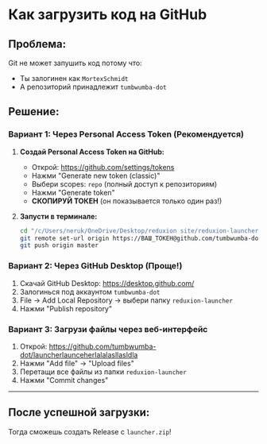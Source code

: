 # Как загрузить код на GitHub

## Проблема:
Git не может запушить код потому что:
- Ты залогинен как `MortexSchmidt`
- А репозиторий принадлежит `tumbwumba-dot`

## Решение:

### Вариант 1: Через Personal Access Token (Рекомендуется)

1. **Создай Personal Access Token на GitHub:**
   - Открой: https://github.com/settings/tokens
   - Нажми "Generate new token (classic)"
   - Выбери scopes: `repo` (полный доступ к репозиториям)
   - Нажми "Generate token"
   - **СКОПИРУЙ ТОКЕН** (он показывается только один раз!)

2. **Запусти в терминале:**
   ```bash
   cd "/c/Users/neruk/OneDrive/Desktop/reduxion site/reduxion-launcher"
   git remote set-url origin https://ВАШ_ТОКЕН@github.com/tumbwumba-dot/launcherlaunceherlalalasllasldla.git
   git push origin master
   ```

### Вариант 2: Через GitHub Desktop (Проще!)

1. Скачай GitHub Desktop: https://desktop.github.com/
2. Залогинься под аккаунтом `tumbwumba-dot`
3. File → Add Local Repository → выбери папку `reduxion-launcher`
4. Нажми "Publish repository"

### Вариант 3: Загрузи файлы через веб-интерфейс

1. Открой: https://github.com/tumbwumba-dot/launcherlaunceherlalalasllasldla
2. Нажми "Add file" → "Upload files"
3. Перетащи все файлы из папки `reduxion-launcher`
4. Нажми "Commit changes"

---

## После успешной загрузки:

Тогда сможешь создать Release с `launcher.zip`!
